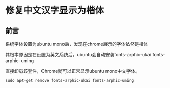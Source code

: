 # 修复中文汉字显示为楷体

## 前言
系统字体设置为ubuntu mono后，发现在chrome展示的字体依然是楷体

其根本原因是在设置为英文系统后，ubuntu会自动安装fonts-arphic-ukai fonts-arphic-uming

直接卸载该套件，Chrome就可以正常显示ubuntu mono中文字体。
```
sudo apt-get remove fonts-arphic-ukai fonts-arphic-uming
```
